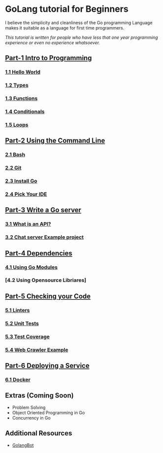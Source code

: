 # GoLang tutorial for Beginners
I believe the simplicity and cleanliness of the Go programming Language makes it suitable as a language for first time programmers. 

_This tutorial is written for people who have less that one year programming experience or even no experience whatsoever._

## [Part-1 Intro to Programming](/part_1/intro_to_programming.md)

### [1.1 Hello World](/part_1/1.1_hello_world.md)
### [1.2 Types](/part_1/1.3_type.md)
### [1.3 Functions](/part_1/1.2_functions.md)
### [1.4 Conditionals](/part_1/1.4_conditionals.md)
### [1.5 Loops](/part_1/1.5_loops.md)

## [Part-2 Using the Command Line](/part_2/using_command_line.md)

### [2.1 Bash](/part_2/2.1_bash.md)
### [2.2 Git](/part_2/2.2_git.md)
### [2.3 Install Go](/part_2/2.3_installing_go.md)
### [2.4 Pick Your IDE](/part_2/2.4_pick_your_IDE.md)

## [Part-3 Write a Go server](/part_3/write_a_go_server.md)

### [3.1 What is an API?](/part_3/3.1_api.md)
### [3.2 Chat server Example project](/part_3/chat_server_example.md)

## [Part-4 Dependencies](/part_4/dependencies.md)

### [4.1 Using Go Modules](/part_4/4.2_using_go_modules.md)
### [4.2 Using Opensource Libriares]

## [Part-5 Checking your Code](/part_5/checking_your_code.md)

### [5.1 Linters](part_5/5.1_linters.md)
### [5.2 Unit Tests](part_5/5.2_unit_tests.md)
### [5.3 Test Coverage](part_5/5.3_test_coverage.md)
### [5.4 Web Crawler Example](part_5/5.4_Web_crawler_example.md)

## [Part-6 Deploying a Service](part_6/deploying_a_service.md)

### [6.1 Docker](part_6/6.1_Docker.md)

## Extras (Coming Soon)
* Problem Solving
* Object Oriented Programming in Go
* Concurrency in Go 

## Additional Resources
- [GolangBot](https://golangbot.com/learn-golang-series/)
